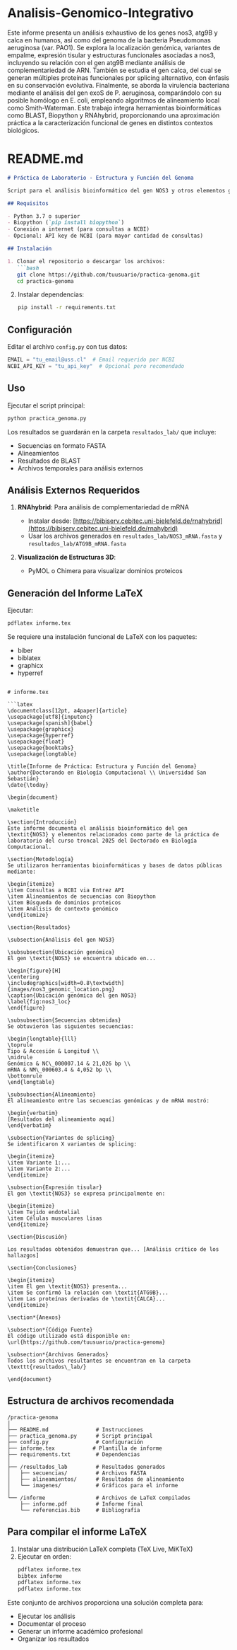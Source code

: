 # Analisis-Genomico-Integrativo

Este informe presenta un análisis exhaustivo de los genes nos3, atg9B y calca en humanos, así como del genoma de la bacteria Pseudomonas aeruginosa (var. PAO1). Se explora la localización genómica, variantes de empalme, expresión tisular y estructuras funcionales asociadas a nos3, incluyendo su relación con el gen atg9B mediante análisis de complementariedad de ARN. También se estudia el gen calca, del cual se generan múltiples proteínas funcionales por splicing alternativo, con énfasis en su conservación evolutiva. Finalmente, se aborda la virulencia bacteriana mediante el análisis del gen exoS de P. aeruginosa, comparándolo con su posible homólogo en E. coli, empleando algoritmos de alineamiento local como Smith-Waterman. Este trabajo integra herramientas bioinformáticas como BLAST, Biopython y RNAhybrid, proporcionando una aproximación práctica a la caracterización funcional de genes en distintos contextos biológicos.

# README.md

```markdown
# Práctica de Laboratorio - Estructura y Función del Genoma

Script para el análisis bioinformático del gen NOS3 y otros elementos genómicos como parte del Doctorado en Biología Computacional.

## Requisitos

- Python 3.7 o superior
- Biopython (`pip install biopython`)
- Conexión a internet (para consultas a NCBI)
- Opcional: API key de NCBI (para mayor cantidad de consultas)

## Instalación

1. Clonar el repositorio o descargar los archivos:
   ```bash
   git clone https://github.com/tuusuario/practica-genoma.git
   cd practica-genoma
   ```

2. Instalar dependencias:
   ```bash
   pip install -r requirements.txt
   ```

## Configuración

Editar el archivo `config.py` con tus datos:
```python
EMAIL = "tu_email@uss.cl"  # Email requerido por NCBI
NCBI_API_KEY = "tu_api_key"  # Opcional pero recomendado
```

## Uso

Ejecutar el script principal:
```bash
python practica_genoma.py
```

Los resultados se guardarán en la carpeta `resultados_lab/` que incluye:
- Secuencias en formato FASTA
- Alineamientos
- Resultados de BLAST
- Archivos temporales para análisis externos

## Análisis Externos Requeridos

1. **RNAhybrid**: Para análisis de complementariedad de mRNA
   - Instalar desde: [https://bibiserv.cebitec.uni-bielefeld.de/rnahybrid](https://bibiserv.cebitec.uni-bielefeld.de/rnahybrid)
   - Usar los archivos generados en `resultados_lab/NOS3_mRNA.fasta` y `resultados_lab/ATG9B_mRNA.fasta`

2. **Visualización de Estructuras 3D**:
   - PyMOL o Chimera para visualizar dominios proteicos

## Generación del Informe LaTeX

Ejecutar:
```bash
pdflatex informe.tex
```

Se requiere una instalación funcional de LaTeX con los paquetes:
- biber
- biblatex
- graphicx
- hyperref
```

# informe.tex

```latex
\documentclass[12pt, a4paper]{article}
\usepackage[utf8]{inputenc}
\usepackage[spanish]{babel}
\usepackage{graphicx}
\usepackage{hyperref}
\usepackage{float}
\usepackage{booktabs}
\usepackage{longtable}

\title{Informe de Práctica: Estructura y Función del Genoma}
\author{Doctorando en Biología Computacional \\ Universidad San Sebastián}
\date{\today}

\begin{document}

\maketitle

\section{Introducción}
Este informe documenta el análisis bioinformático del gen \textit{NOS3} y elementos relacionados como parte de la práctica de laboratorio del curso troncal 2025 del Doctorado en Biología Computacional.

\section{Metodología}
Se utilizaron herramientas bioinformáticas y bases de datos públicas mediante:

\begin{itemize}
\item Consultas a NCBI via Entrez API
\item Alineamientos de secuencias con Biopython
\item Búsqueda de dominios proteicos
\item Análisis de contexto genómico
\end{itemize}

\section{Resultados}

\subsection{Análisis del gen NOS3}

\subsubsection{Ubicación genómica}
El gen \textit{NOS3} se encuentra ubicado en...

\begin{figure}[H]
\centering
\includegraphics[width=0.8\textwidth]{images/nos3_genomic_location.png}
\caption{Ubicación genómica del gen NOS3}
\label{fig:nos3_loc}
\end{figure}

\subsubsection{Secuencias obtenidas}
Se obtuvieron las siguientes secuencias:

\begin{longtable}{lll}
\toprule
Tipo & Accesión & Longitud \\
\midrule
Genómica & NC\_000007.14 & 21,026 bp \\
mRNA & NM\_000603.4 & 4,052 bp \\
\bottomrule
\end{longtable}

\subsubsection{Alineamiento}
El alineamiento entre las secuencias genómicas y de mRNA mostró:

\begin{verbatim}
[Resultados del alineamiento aquí]
\end{verbatim}

\subsection{Variantes de splicing}
Se identificaron X variantes de splicing:

\begin{itemize}
\item Variante 1:...
\item Variante 2:...
\end{itemize}

\subsection{Expresión tisular}
El gen \textit{NOS3} se expresa principalmente en:

\begin{itemize}
\item Tejido endotelial
\item Células musculares lisas
\end{itemize}

\section{Discusión}

Los resultados obtenidos demuestran que... [Análisis crítico de los hallazgos]

\section{Conclusiones}

\begin{itemize}
\item El gen \textit{NOS3} presenta...
\item Se confirmó la relación con \textit{ATG9B}...
\item Las proteínas derivadas de \textit{CALCA}...
\end{itemize}

\section*{Anexos}

\subsection*{Código Fuente}
El código utilizado está disponible en: \url{https://github.com/tuusuario/practica-genoma}

\subsection*{Archivos Generados}
Todos los archivos resultantes se encuentran en la carpeta \texttt{resultados\_lab/}

\end{document}
```

## Estructura de archivos recomendada

```
/practica-genoma
│
├── README.md               # Instrucciones
├── practica_genoma.py      # Script principal
├── config.py               # Configuración
├── informe.tex            # Plantilla de informe
├── requirements.txt        # Dependencias
│
├── /resultados_lab         # Resultados generados
│   ├── secuencias/         # Archivos FASTA
│   ├── alineamientos/      # Resultados de alineamiento
│   └── imagenes/           # Gráficos para el informe
│
└── /informe                # Archivos de LaTeX compilados
    ├── informe.pdf         # Informe final
    └── referencias.bib     # Bibliografía
```

## Para compilar el informe LaTeX

1. Instalar una distribución LaTeX completa (TeX Live, MiKTeX)
2. Ejecutar en orden:
   ```bash
   pdflatex informe.tex
   bibtex informe
   pdflatex informe.tex
   pdflatex informe.tex
   ```

Este conjunto de archivos proporciona una solución completa para:
- Ejecutar los análisis
- Documentar el proceso
- Generar un informe académico profesional
- Organizar los resultados

